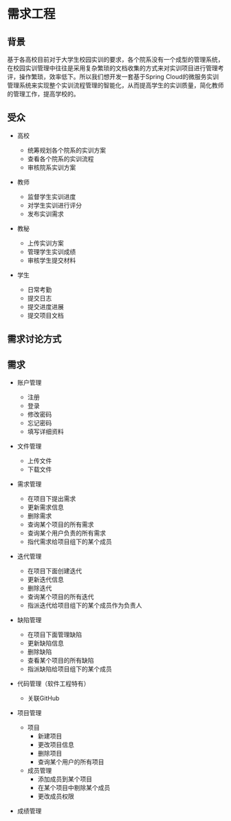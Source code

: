 # 需求工程

## 背景

基于各高校目前对于大学生校园实训的要求，各个院系没有一个成型的管理系统，在校园实训管理中往往是采用复杂繁琐的文档收集的方式来对实训项目进行管理考评，操作繁琐，效率低下。所以我们想开发一套基于Spring Cloud的微服务实训管理系统来实现整个实训流程管理的智能化，从而提高学生的实训质量，简化教师的管理工作，提高学校的。

## 受众

- 高校
  - 统筹规划各个院系的实训方案
  - 查看各个院系的实训流程
  - 审核院系实训方案

- 教师
  - 监督学生实训进度
  - 对学生实训进行评分
  - 发布实训需求

- 教秘
  - 上传实训方案
  - 管理学生实训成绩
  - 审核学生提交材料

- 学生
  - 日常考勤
  - 提交日志
  - 提交进度进展
  - 提交项目文档

## 需求讨论方式



## 需求

- 账户管理
  - 注册
  - 登录
  - 修改密码
  - 忘记密码
  - 填写详细资料
- 文件管理
  - 上传文件
  - 下载文件
- 需求管理
  - 在项目下提出需求
  - 更新需求信息
  - 删除需求
  - 查询某个项目的所有需求
  - 查询某个用户负责的所有需求
  - 指代需求给项目组下的某个成员
- 迭代管理
  - 在项目下面创建迭代
  - 更新迭代信息
  - 删除迭代
  - 查询某个项目的所有迭代
  - 指派迭代给项目组下的某个成员作为负责人
- 缺陷管理
  - 在项目下面管理缺陷
  - 更新缺陷信息
  - 删除缺陷
  - 查看某个项目的所有缺陷
  - 指派缺陷给项目组下的某个成员
- 代码管理（软件工程特有）
  - 关联GitHub
- 项目管理
  - 项目
    - 新建项目
    - 更改项目信息
    - 删除项目
    - 查询某个用户的所有项目
  - 成员管理
    - 添加成员到某个项目
    - 在某个项目中剔除某个成员
    - 更改成员权限

- 成绩管理